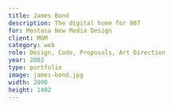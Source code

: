 ```yaml
---
title: James Bond
description: The digital home for 007
for: Mostasa New Media Design
client: MGM
category: web
role: Design, Code, Proposals, Art Direction
year: 2002
type: portfolio
image: james-bond.jpg
width: 2000
height: 1402
---
```

